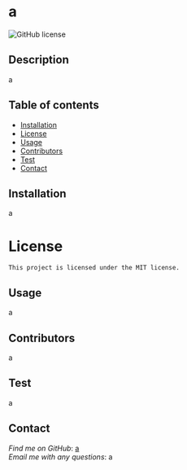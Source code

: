 # a
  ![GitHub license](https://img.shields.io/badge/license-MIT-blue.svg) 

  ## Description 
  a

  ## Table of contents 

   * [Installation](#installation)    
   * [License](#license)    
   * [Usage](#usage)    
   * [Contributors](#contributors)    
   * [Test](#test)    
   * [Contact](#contact)

  ## Installation
  a
  # License
    This project is licensed under the MIT license.
  ## Usage
  a    
  ## Contributors
  a    
  ## Test
  a
  ## Contact
  *Find me on GitHub*: [a](https://github.com/a)    
  *Email me with any questions*: a
  